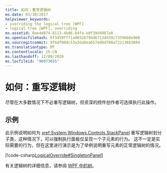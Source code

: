 ```yaml
---
title: 如何：重写逻辑树
ms.date: 03/30/2017
helpviewer_keywords:
- overriding the logical tree [WPF]
- logical tree [WPF], overriding
ms.assetid: 0ae4d074-8113-4b06-b4fa-e0f39d4967a6
ms.openlocfilehash: bf3459fff1a90326794d6713dd39c73596b0e960
ms.sourcegitcommit: 9f6df084c53a3da0ea657ed0d708a72213683084
ms.translationtype: MT
ms.contentlocale: zh-CN
ms.lasthandoff: 12/09/2020
ms.locfileid: "96973655"
---
```

# <a name="how-to-override-the-logical-tree"></a>如何：重写逻辑树
尽管在大多数情况下不必重写逻辑树，但资深的控件创作者可选择执行此操作。  
  
## <a name="example"></a>示例  
 此示例说明如何为 <xref:System.Windows.Controls.StackPanel> 重写逻辑树划分子类，这种情况下，可以强制执行面板仅呈现一个子元素的行为。 这不一定是实际需要的行为，但在这里进行演示是为了举例说明重写元素的正常逻辑树的情况。  
  
 [!code-csharp[LogicalOverride#SingletonPanel](~/samples/snippets/csharp/VS_Snippets_Wpf/LogicalOverride/CSharp/SDKSampleLibrary/class1.cs#singletonpanel)]  
  
 有关逻辑树的详细信息，请参阅 [WPF 中的树](trees-in-wpf.md)。
